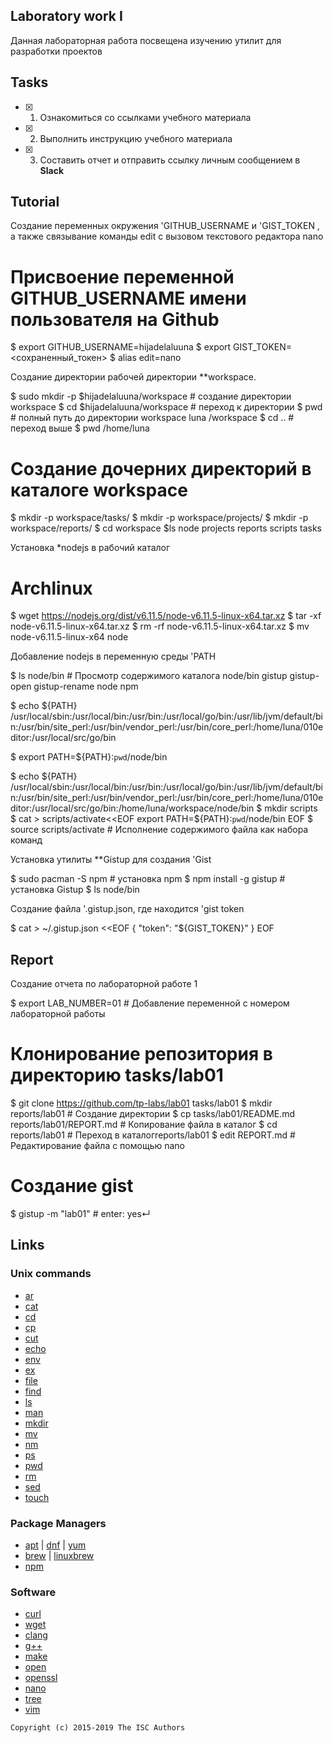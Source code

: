 ## Laboratory work I

Данная лабораторная работа посвещена изучению утилит для разработки проектов

## Tasks

- [X] 1. Ознакомиться со ссылками учебного материала
- [X] 2. Выполнить инструкцию учебного материала
- [X] 3. Составить отчет и отправить ссылку личным сообщением в **Slack**

## Tutorial
Создание переменных окружения 'GITHUB_USERNAME и 'GIST_TOKEN , а также связывание команды edit с вызовом текстового редактора nano



# Присвоение переменной GITHUB_USERNAME имени пользователя на Github
$ export GITHUB_USERNAME=hijadelaluuna
$ export GIST_TOKEN=<сохраненный_токен>
$ alias edit=nano


Создание директории рабочей директории **workspace.

$ sudo mkdir -p $hijadelaluuna/workspace # создание директории workspace
$ cd $hijadelaluuna/workspace # переход к директории
$ pwd # полный путь до директории workspace
luna /workspace 
$ cd .. # переход выше
$ pwd
/home/luna


# Создание дочерних директорий в каталоге workspace

$ mkdir -p workspace/tasks/
$ mkdir -p workspace/projects/
$ mkdir -p workspace/reports/
$ cd workspace
$ls node  projects  reports  scripts  tasks


Установка *nodejs в рабочий каталог

# Archlinux
$ wget https://nodejs.org/dist/v6.11.5/node-v6.11.5-linux-x64.tar.xz
$ tar -xf node-v6.11.5-linux-x64.tar.xz
$ rm -rf node-v6.11.5-linux-x64.tar.xz
$ mv node-v6.11.5-linux-x64 node


Добавление nodejs в переменную среды 'PATH

$ ls node/bin # Просмотр содержимого каталога node/bin
gistup  gistup-open  gistup-rename  node  npm

$ echo ${PATH}
/usr/local/sbin:/usr/local/bin:/usr/bin:/usr/local/go/bin:/usr/lib/jvm/default/bin:/usr/bin/site_perl:/usr/bin/vendor_perl:/usr/bin/core_perl:/home/luna/010editor:/usr/local/src/go/bin

$ export PATH=${PATH}:`pwd`/node/bin

$ echo ${PATH}
/usr/local/sbin:/usr/local/bin:/usr/bin:/usr/local/go/bin:/usr/lib/jvm/default/bin:/usr/bin/site_perl:/usr/bin/vendor_perl:/usr/bin/core_perl:/home/luna/010editor:/usr/local/src/go/bin:/home/luna/workspace/node/bin
$ mkdir scripts
$ cat > scripts/activate<<EOF
export PATH=\${PATH}:`pwd`/node/bin
EOF
$ source scripts/activate # Исполнение содержимого файла как набора команд

Установка утилиты **Gistup для создания 'Gist

$ sudo pacman -S npm # установка npm
$ npm install -g gistup # установка Gistup
$ ls node/bin

Создание файла '.gistup.json, где находится 'gist token

$ cat > ~/.gistup.json <<EOF
{
  "token": "${GIST_TOKEN}"
}
EOF


## Report
Cоздание отчета по лабораторной работе 1

$ export LAB_NUMBER=01 # Добавление переменной с номером лабораторной работы
# Клонирование репозитория  в директорию tasks/lab01
$ git clone https://github.com/tp-labs/lab01 tasks/lab01 
$ mkdir reports/lab01 # Создание директории
$ cp tasks/lab01/README.md reports/lab01/REPORT.md # Копирование файла в каталог
$ cd reports/lab01 # Переход в каталогreports/lab01
$ edit REPORT.md # Редактирование файла с помощью nano
# Создание gist
$ gistup -m "lab01" # enter: yes↵ 



## Links

### Unix commands

- [ar](https://en.wikipedia.org/wiki/Ar_(Unix))
- [cat](https://en.wikipedia.org/wiki/Cat_(Unix))
- [cd](https://en.wikipedia.org/wiki/Cd_(command))
- [cp](https://en.wikipedia.org/wiki/Cp_(Unix))
- [cut](https://en.wikipedia.org/wiki/Cut_(Unix))
- [echo](https://en.wikipedia.org/wiki/Echo_(command))
- [env](https://en.wikipedia.org/wiki/Env_(shell))
- [ex](https://en.wikipedia.org/wiki/Ex_(editor))
- [file](https://en.wikipedia.org/wiki/File_(command))
- [find](https://en.wikipedia.org/wiki/Find)
- [ls](https://en.wikipedia.org/wiki/Ls)
- [man](https://en.wikipedia.org/wiki/Man_page)
- [mkdir](https://en.wikipedia.org/wiki/Mkdir)
- [mv](https://en.wikipedia.org/wiki/Mv)
- [nm](https://en.wikipedia.org/wiki/Nm_(Unix))
- [ps](https://en.wikipedia.org/wiki/Ps_(Unix))
- [pwd](https://en.wikipedia.org/wiki/Pwd)
- [rm](https://en.wikipedia.org/wiki/Rm_(Unix))
- [sed](https://en.wikipedia.org/wiki/Sed)
- [touch](https://en.wikipedia.org/wiki/Touch_(Unix))

### Package Managers

- [apt](http://help.ubuntu.ru/wiki/apt) | [dnf](https://en.wikipedia.org/wiki/DNF_(software)) | [yum](https://fedoraproject.org/wiki/Yum/ru)
- [brew](https://brew.sh) | [linuxbrew](http://linuxbrew.sh)
- [npm](https://docs.npmjs.com)

### Software

- [curl](https://www.gitbook.com/book/bagder/everything-curl/details)
- [wget](https://www.gnu.org/software/wget/manual/wget.pdf)
- [clang](https://clang.llvm.org)
- [g++](https://gcc.gnu.org/onlinedocs/gcc-4.0.2/gcc/G_002b_002b-and-GCC.html)
- [make](https://en.wikipedia.org/wiki/Make_(software))
- [open](https://developer.apple.com/legacy/library/documentation/Darwin/Reference/ManPages/man1/open.1.html)
- [openssl](https://www.openssl.org)
- [nano](https://www.nano-editor.org)
- [tree](https://linux.die.net/man/1/tree)
- [vim](http://www.vim.org)

```
Copyright (c) 2015-2019 The ISC Authors
```
